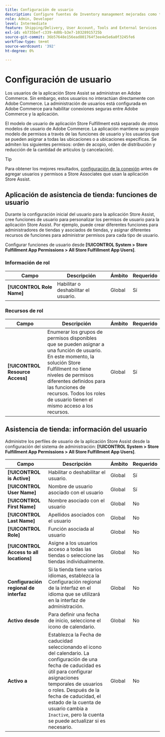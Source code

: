 ```yaml
---
title: Configuración de usuario
description: Configure fuentes de Inventory management mejoradas como tiendas comerciales para admitir la solución Store Fulfillment para Adobe Commerce.
role: Admin, Developer
level: Intermediate
feature: Shipping/Delivery, User Account, Tools and External Services
exl-id: eb735bef-c339-4d0b-b3e7-10328915725b
source-git-commit: 36b57648e156ead801764f3ee4e5e6a0f3245fe6
workflow-type: tm+mt
source-wordcount: '392'
ht-degree: 0%

---
```


# Configuración de usuario

Los usuarios de la aplicación Store Assist se administran en Adobe Commerce. Sin embargo, estos usuarios no interactúan directamente con Adobe Commerce. La administración de usuarios está configurada en Adobe Commerce para habilitar conexiones seguras entre Adobe Commerce y la aplicación.

El modelo de usuario de aplicación Store Fulfillment está separado de otros modelos de usuario de Adobe Commerce. La aplicación mantiene su propio modelo de permisos a través de las funciones de usuario y los usuarios que se pueden asignar a todas las ubicaciones o a ubicaciones específicas. Se admiten los siguientes permisos: orden de acopio, orden de distribución y reducción de la cantidad de artículos (y cancelación).

>[!TIP]
>
>Para obtener los mejores resultados, [configuración de la conexión](connect-set-up-service.md) antes de agregar usuarios y permisos a Store Associates que usan la aplicación Store Assist.

## Aplicación de asistencia de tienda: funciones de usuario

Durante la configuración inicial del usuario para la aplicación Store Assist, cree funciones de usuario para personalizar los permisos de usuario para la aplicación Store Assist. Por ejemplo, puede crear diferentes funciones para administradores de tiendas y asociados de tiendas, y asignar diferentes recursos de funciones para administrar permisos para cada tipo de usuario.

Configurar funciones de usuario desde **[!UICONTROL System > Store Fulfillment App Permissions > All Store Fulfillment App Users]**.

### Información de rol

| **Campo** | **Descripción** | **Ámbito** | **Requerido** |
|----------------------------|-------------------------|-----------|--------------|
| **[!UICONTROL Role Name]** | Habilitar o deshabilitar el usuario. | Global | Sí |

### Recursos de rol

| **Campo** | **Descripción** | **Ámbito** | **Requerido** |
|----------------------------------|--------------------------------------------------------------------------------------------------------------------------------------------------------------------------------------------------------------------------------------------|-----------|--------------|
| **[!UICONTROL Resource Access]** | Enumerar los grupos de permisos disponibles que se pueden asignar a una función de usuario. En este momento, la solución Store Fulfillment no tiene niveles de permisos diferentes definidos para las funciones de recursos. Todos los roles de usuario tienen el mismo acceso a los recursos. | Global | Sí |

## Asistencia de tienda: información del usuario

Administre los perfiles de usuario de la aplicación Store Assist desde la configuración del sistema de administración:  **[!UICONTROL System > Store Fulfillment App Permissions > All Store Fulfillment App Users]**.

| **Campo** | **Descripción** | **Ámbito** | **Requerido** |
|------------------------------------------|-------------------------------------------------------------------------------------------------------------------------------------------------------------------------------------------------------------------------------------------------------------------------|-----------|--------------|
| **[!UICONTROL is Active]** | Habilitar o deshabilitar el usuario. | Global | Sí |
| **[!UICONTROL User Name]** | Nombre de usuario asociado con el usuario | Global | Sí |
| **[!UICONTROL First Name]** | Nombre asociado con el usuario | Global | No |
| **[!UICONTROL Last Name]** | Apellidos asociados con el usuario | Global | No |
| **[!UICONTROL Role]** | Función asociada al usuario | Global | No |
| **[!UICONTROL Access to all locations]** | Asigne a los usuarios acceso a todas las tiendas o seleccione las tiendas individualmente. | Global | No |
| **Configuración regional de interfaz** | Si la tienda tiene varios idiomas, establezca la Configuración regional de la interfaz en el idioma que se utilizará en la interfaz de administración. | Global | No |
| **Activo desde** | Para definir una fecha de inicio, seleccione el icono de calendario. | Global | No |
| **Activo a** | Establezca la Fecha de caducidad seleccionando el icono del calendario. La configuración de una fecha de caducidad es útil para configurar asignaciones temporales de usuarios o roles. Después de la fecha de caducidad, el estado de la cuenta de usuario cambia a `Inactive`, pero la cuenta se puede actualizar si es necesario. | Global | No |
